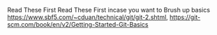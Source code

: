 Read These First
Read These First incase you want to Brush up basics https://www.sbf5.com/~cduan/technical/git/git-2.shtml, https://git-scm.com/book/en/v2/Getting-Started-Git-Basics
